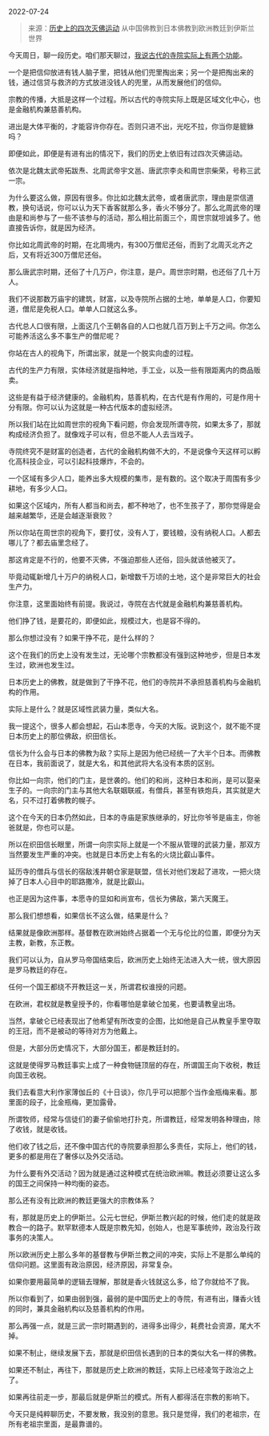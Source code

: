 2022-07-24

> 来源：[历史上的四次灭佛运动](http://mp.weixin.qq.com/s?__biz=MzU3NDc5Nzc0NQ==&mid=2247519127&idx=1&sn=bd21b8593370a5558fdb10afc57b44d6&chksm=fd2e2949ca59a05fca0a5664f74939ed861b6381d32e2da34bdce1541fde2e47e5a872b6b600&scene=27#wechat_redirect)
> 从中国佛教到日本佛教到欧洲教廷到伊斯兰世界

今天周日，聊一段历史。咱们那天聊过，[我说古代的寺院实际上有两个功能](http://mp.weixin.qq.com/s?__biz=MzU3NDc5Nzc0NQ==&mid=2247519099&idx=1&sn=cc48bfe77d5d5bd0265ecd8a61110fb8&chksm=fd2e29a5ca59a0b328f17514770c5d8f41a351b097d2b84befc9c153aeff074d9893ed5450b0&scene=21#wechat_redirect)。

  

一个是把信仰放进有钱人脑子里，把钱从他们兜里掏出来；另一个是把掏出来的钱，通过信贷与救济的方式放进没钱人的兜里，从而发展他们的信仰。

  

宗教的传播，大抵是这样一个过程。所以古代的寺院实际上既是区域文化中心，也是金融机构兼慈善机构。  

  

进出是大体平衡的，才能容许你存在。否则只进不出，光吃不拉，你当你是貔貅吗？

  

即便如此，即便是有进有出的情况下，我们的历史上依旧有过四次灭佛运动。  

  

依次是北魏太武帝拓跋焘、北周武帝宇文邕、唐武宗李炎和周世宗柴荣，号称三武一宗。

  

为什么要这么做，原因有很多。你比如北魏太武帝，或者唐武宗，理由是崇信道教，换句话说，你可以认为天下香客就那么多，香火不够分了。那么北周武帝的理由是和尚参与了一些不该参与的活动，那么相比前面三个，周世宗就坦诚多了。他直接告诉你，就是因为经济。  

  

你比如北周武帝的时期，在北周境内，有300万僧尼还俗，而到了北周灭北齐之后，又有将近300万僧尼还俗。  

  

那么唐武宗时期，还俗了十几万户，你注意，是户。周世宗时期，也还俗了几十万人。  

  

我们不说那数万庙宇的建筑，财富，以及寺院所占据的土地，单单是人口，你要知道，僧尼是免税人口。单单人口就这么多。  

  

古代总人口很有限，上面这几个王朝各自的人口也就几百万到上千万之间。你怎么可能养活这么多不事生产的僧尼呢？

  

你站在古人的视角下，所谓出家，就是一个脱实向虚的过程。  

  

古代的生产力有限，实体经济就是指种地，手工业，以及一些有限距离内的商品贩卖。

  

这些是有益于经济健康的。金融机构，慈善机构，在古代是有作用的，可是作用十分有限。你可以认为这就是一种古代版本的虚拟经济。

  

所以我们站在比如周世宗的视角下看问题，你会发现所谓寺院，如果太多了，那就构成经济负担了。就像戏子可以有，但总不能人人去当戏子。  

  

寺院终究不是财富的创造者，古代的金融机构做不大的，不是说像今天这样可以孵化高科技企业，可以引起科技爆炸，不会的。  

  

一个区域有多少人口，能养出多大规模的集市，是有数的。这个取决于周围有多少耕地，有多少人口。  

  

如果这个区域内，所有人都当和尚去，都不种地了，也不生孩子了，那你觉得是会越来越繁华，还是会越逐渐衰败？  

  

所以你站在周世宗的视角下，要打仗，没有人丁，要钱粮，没有纳税人口。人都去哪儿了？都去庙里念经了。  

  

那这肯定是不行的，他要不灭佛，不强迫那些人还俗，回头就该他被灭了。  

  

毕竟动辄新增几十万户的纳税人口，新增数千万顷的土地，这个是非常巨大的社会生产力。  

  

你注意，这里面始终有前提。我说过，寺院在古代就是金融机构兼慈善机构。  

  

他们挣了钱，是要花的，即便如此，规模过大，也是容不得的。

  

那么你想过没有？如果干挣不花，是什么样的？  

  

这个在我们的历史上没有发生过，无论哪个宗教都没有强到这种地步，但是日本发生过，欧洲也发生过。

  

日本历史上的佛教，就是做到了干挣不花，他们的寺院并不承担慈善机构与金融机构的作用。  

  

实际上是什么？就是区域性武装力量，类似大名。

  

我一提这个，很多人都会想起，石山本愿寺，今天的大阪。说到这个，就不能不提日本历史上的那位佛敌，织田信长。

  

信长为什么会与日本的佛教为敌？实际上是因为他已经统一了大半个日本。而佛教在日本，我前面说了，就是大名，和其他武将大名没有本质的区别。

  

你比如一向宗，他们的门主，是世袭的。他们的和尚，这种日本和尚，是可以娶亲生子的。一向宗的门主与其他大名联姻联戚，有僧兵，甚至有铁炮兵，其实就是大名，只不过打着佛教的幌子。

  

这个在今天的日本仍然如此，日本的寺庙是家族继承的，好比你爷爷是庙主，你爸爸就是，你也可以是。  

  

所以在织田信长眼里，所谓一向宗实际上就是一个不服从管理的武装力量，那双方当然要发生严重的冲突。也就是日本历史上有名的火烧比叡山事件。

  

延历寺的僧兵与信长的宿敌浅井朝仓家是联盟，信长对他们发起了进攻，一把火烧掉了日本人心目中的耶路撒冷，就是比叡山。

  

也正是因为这件事，本愿寺的显如和尚宣布，信长为佛敌，第六天魔王。

  

那么我们想想看，如果信长不这么做，结果是什么？  

  

结果就是像欧洲那样。基督教在欧洲始终占据着一个无与伦比的位置，即便分为天主教，新教，东正教。  

  

我们可以认为，自从罗马帝国结束后，欧洲历史上始终无法进入大一统，很大原因是罗马教廷的存在。  

  

任何一个国王都绕不开教廷这一关，所谓君权谁授的问题。

  

在欧洲，君权就是教皇授予的，你看哪怕是拿破仑加冕，也要请教皇出场。  

  

当然，拿破仑已经表现出了他希望有所改变的企图，比如他是自己从教皇手里夺取的王冠，而不是被动的等待对方为他戴上。

  

但是，大部分历史情况下，大部分国王，都是教廷封的。

  

这就是使得罗马教廷事实上成了一种食物链顶层的存在，所谓国王向下收税，教廷向国王收税。  

  

我们去看意大利作家薄伽丘的《十日谈》，你几乎可以把那个当作金瓶梅来看。那里面的段子，比金瓶梅，更加露骨。

  

所谓牧师，经常与信徒们的妻子偷偷地打扑克，所谓教廷，经常发明各种理由，除了收钱，就是收钱。

  

他们收了钱之后，还不像中国古代的寺院要承担那么多责任，实际上，他们的钱，更多的都是用在了奢侈以及外交活动。  

  

为什么要有外交活动？因为就是通过这种模式在统治欧洲嘛。教廷必须要让这么多的国王之间保持一种均衡的姿态。  

  

那么还有没有比欧洲的教廷更强大的宗教体系？  

  

有，那就是历史上的伊斯兰。公元七世纪，伊斯兰教兴起的时候，他们走的就是政教合一的路子。默罕默德本人既是宗教先知，创始人，也是军事统帅，政治及行政事务的决策人。

  

所以欧洲历史上那么多年的基督教与伊斯兰教之间的冲突，实际上不是那么单纯的信仰问题。这里面有政治原因，经济原因，非常复杂。  

  

如果你要用最简单的逻辑去理解，那就是香火钱就这么多，给了你就给不了我。  

  

所以你看到了，如果由弱到强，最弱的是中国历史上的寺院，有进有出，赚香火钱的同时，兼具金融机构以及慈善机构的作用。  

  

那么再强一点，就是三武一宗时期遇到的，进得多出得少，耗费社会资源，尾大不掉。  

  

如果不制止，继续发展下去，那就是织田信长遇到的日本的类似大名一样的佛教。  

  

如果还不制止，再往下，那就是历史上欧洲的教廷，实际上已经凌驾于政治之上了。  

  

如果再往前走一步，那最后就是伊斯兰的模式。所有人都得活在宗教的影响下。

  

今天只是纯粹聊历史，不要发散，我没别的意思。我只是觉得，我们的老祖宗，在所有老祖宗里面，是最靠谱的。

